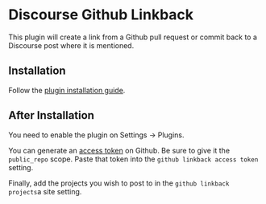 # Discourse Github Linkback

This plugin will create a link from a Github pull request or commit
back to a Discourse post where it is mentioned.


## Installation

Follow the [plugin installation guide](https://meta.discourse.org/t/install-a-plugin/19157?u=eviltrout).

## After Installation

You need to enable the plugin on Settings -> Plugins.

You can generate an [access token](https://github.com/settings/tokens) on Github.
Be sure to give it the `public_repo` scope. Paste that token into the
`github linkback access token` setting.

Finally, add the projects you wish to post to in the `github linkback projects`a
site setting.
